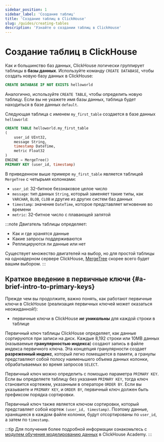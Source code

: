 ```yaml
---
sidebar_position: 1
sidebar_label: 'Создание таблиц'
title: 'Создание таблиц в ClickHouse'
slug: /guides/creating-tables
description: 'Узнайте о создании таблиц в ClickHouse'
---
```



# Создание таблиц в ClickHouse

Как и большинство баз данных, ClickHouse логически группирует таблицы в **базы данных**. Используйте команду `CREATE DATABASE`, чтобы создать новую базу данных в ClickHouse:

```sql
CREATE DATABASE IF NOT EXISTS helloworld
```

Аналогично, используйте `CREATE TABLE`, чтобы определить новую таблицу. Если вы не укажете имя базы данных, таблица будет находиться в базе данных `default`.

Следующая таблица с именем `my_first_table` создается в базе данных `helloworld`:

```sql
CREATE TABLE helloworld.my_first_table
(
    user_id UInt32,
    message String,
    timestamp DateTime,
    metric Float32
)
ENGINE = MergeTree()
PRIMARY KEY (user_id, timestamp)
```

В приведенном выше примере `my_first_table` является таблицей `MergeTree` с четырьмя колонками:

- `user_id`:  32-битное беззнаковое целое число
- `message`: тип данных `String`, который заменяет такие типы, как `VARCHAR`, `BLOB`, `CLOB` и другие из других систем баз данных
- `timestamp`: значение `DateTime`, которое представляет мгновение во времени
- `metric`: 32-битное число с плавающей запятой

:::note
Двигатель таблицы определяет:
- Как и где хранятся данные
- Какие запросы поддерживаются
- Реплицируются ли данные или нет

Существует множество двигателей на выбор, но для простой таблицы на одноядерном сервере ClickHouse, [MergeTree](/engines/table-engines/mergetree-family/mergetree.md) скорее всего будет вашим выбором.
:::

## Краткое введение в первичные ключи {#a-brief-intro-to-primary-keys}

Прежде чем вы продолжите, важно понять, как работают первичные ключи в ClickHouse (реализация первичных ключей может оказаться неожиданной!):

- первичные ключи в ClickHouse **_не уникальны_** для каждой строки в таблице

Первичный ключ таблицы ClickHouse определяет, как данные сортируются при записи на диск. Каждые 8,192 строки или 10MB данных (называемые **гранулярностью индекса**) создают запись в файле индекса первичного ключа. Эта концепция гранулярности создает **разреженный индекс**, который легко помещается в памяти, а гранулы представляют собой полосу наименьшего объема данных колонки, обрабатываемых во время запросов `SELECT`.

Первичный ключ можно определить с помощью параметра `PRIMARY KEY`. Если вы определяете таблицу без указания `PRIMARY KEY`, тогда ключ становится кортежем, указанным в операторе `ORDER BY`. Если вы указываете и `PRIMARY KEY`, и `ORDER BY`, первичный ключ должен быть префиксом порядка сортировки.

Первичный ключ также является ключом сортировки, который представляет собой кортеж `(user_id, timestamp)`. Поэтому данные, хранящиеся в каждом файле колонки, будут отсортированы по `user_id`, а затем по `timestamp`.

:::tip
Для получения более подробной информации ознакомьтесь с [модулем обучения моделированию данных](https://learn.clickhouse.com/visitor_catalog_class/show/1328860/?utm_source=clickhouse&utm_medium=docs) в ClickHouse Academy.
:::
